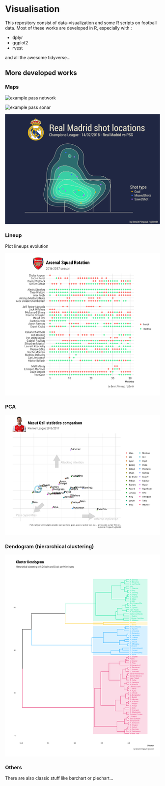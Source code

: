 # Visualisation

This repository consist of data-visualization and some R scripts on football data.
Most of these works are developed in R, especially with :

* dplyr
* ggplot2
* rvest

and all the awesome tidyverse...

## More developed works

### Maps

![example pass network](https://pbs.twimg.com/media/DqWYhtuWsAA-mut.jpg)

![example pass sonar](https://pbs.twimg.com/media/DrgsT32XcAAZgd-.jpg)

![example shot map](Maps/img/shotmap/realmadrid14022017.jpg)
### Lineup

Plot lineups evolution

![image](lineup/img/arsenal_lineup.png)

### PCA

![image](PCA/ozil_comparison.png)

### Dendogram (hierarchical clustering)

![image](dendogram/dribble_goals.png)

### Others

There are also classic stuff like barchart or piechart...
